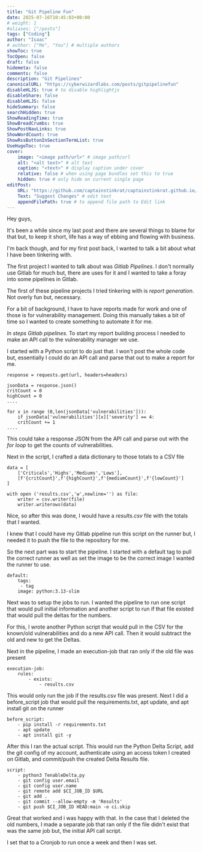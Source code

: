 ```yaml
---
title: "Git Pipeline Fun"
date: 2025-07-16T10:45:03+00:00
# weight: 1
#aliases: ["/posts"]
tags: ["Coding"]
author: "Isaac"
# author: ["Me", "You"] # multiple authors
showToc: true
TocOpen: false
draft: false
hidemeta: false
comments: false
description: "Git Pipelines"
canonicalURL: "https://cyberwizardlabs.com/posts/gitpipelinefun"
disableHLJS: true # to disable highlightjs
disableShare: false
disableHLJS: false
hideSummary: false
searchHidden: true
ShowReadingTime: true
ShowBreadCrumbs: true
ShowPostNavLinks: true
ShowWordCount: true
ShowRssButtonInSectionTermList: true
UseHugoToc: true
cover:
    image: "<image path/url>" # image path/url
    alt: "<alt text>" # alt text
    caption: "<text>" # display caption under cover
    relative: false # when using page bundles set this to true
    hidden: true # only hide on current single page
editPost:
    URL: "https://github.com/captainstinkrat/captainstinkrat.github.io/content"
    Text: "Suggest Changes" # edit text
    appendFilePath: true # to append file path to Edit link
---
```


Hey guys,

It's been a while since my last post and there are several things to blame for that but, to keep it short, life has a way of ebbing and flowing with business.

I'm back though, and for my first post back, I wanted to talk a bit about what I have been tinkering with.

The first project I wanted to talk about was *Gitlab Pipelines*. I don't normally use Gitlab for much but, there are uses for it and I wanted to take a foray into some pipelines in Gitlab.

The first of these pipeline projects I tried tinkering with is *report generation*. Not overly fun but, necessary. 

For a bit of background, I have to have reports made for work and one of those is for vulnerability management. Doing this manually takes a bit of time so I wanted to create something to automate it for me.

*In steps Gitlab pipelines*. To start my report building process I needed to make an API call to the vulnerability manager we use.

I started with a Python script to do just that. I won't post the whole code but, essentially I could do an API call and parse that out to make a report for me.

```
response = requests.get(url, headers=headers)

jsonData = response.json()
critCount = 0
highCount = 0
....

for x in range (0,len(jsonData['vulnerabilities'])):
	if jsonData['vulnerabilities'][x]['severity'] == 4:
	critCount += 1
....
```

This could take a response JSON from the API call and parse out with the *for loop* to get the counts of vulnerabilities.

Next in the script, I crafted a data dictionary to those totals to a CSV file

```
data = [
	['Criticals','Highs','Mediums','Lows'],
	[f'{critCount}',f'{highCount}',f'{mediumCount}',f'{lowCount}']
]

with open ('results.csv','w',newline='') as file:
	writer = csv.writer(file)
	writer.writerows(data)
```

Nice, so after this was done, I would have a *results.csv* file with the totals that I wanted.

I knew that I could have my Gitlab pipeline run this script on the runner but, I needed it to push the file to the repository for me.

So the next part was to start the pipeline. I started with a default tag to pull the correct runner as well as set the image to be the correct image I wanted the runner to use.

```
default:
	tags:
	 - tag
	image: python:3.13-slim
```

Next was to setup the jobs to run. I wanted the pipeline to run one script that would pull initial information and another script to run if that file existed that would pull the deltas for the numbers.

For this, I wrote another Python script that would pull in the CSV for the known/old vulnerabilities and do a new API call. Then it would subtract the old and new to get the Deltas.

Next in the pipeline, I made an execution-job that ran only if the old file was present

```
execution-job:
	rules:
		- exists:
			- results.csv
```

This would only run the job if the results.csv file was present. Next I did a before_script job that would pull the requirements.txt, apt update, and apt install git on the runner

```
before_script:
	- pip install -r requirements.txt
	- apt update
	- apt install git -y
```

After this I ran the actual script. This would run the Python Delta Script, add the git config of my account, authenticate using an access token I created on Gitlab, and commit/push the created Delta Results file.

```
script:
	- python3 TenableDelta.py
	- git config user.email
	- git config user.name
	- git remote add $CI_JOB_ID $URL
	- git add .
	- git commit --allow-empty -m 'Results'
	- git push $CI_JOB_ID HEAD:main -o ci.skip
```

Great that worked and i was happy with that. In the case that I deleted the old numbers, I made a separate job that ran only if the file didn't exist that was the same job but, the initial API call script.

I set that to a Cronjob to run once a week and then I was set. 
